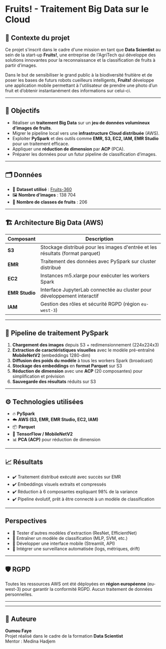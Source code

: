 #  Fruits! - Traitement Big Data sur le Cloud

## 📍 Contexte du projet

Ce projet s'inscrit dans le cadre d'une mission en tant que **Data Scientist** au sein de la start-up **Fruits!**, une entreprise de l'AgriTech qui développe des solutions innovantes pour la reconnaissance et la classification de fruits à partir d’images.

Dans le but de sensibiliser le grand public à la biodiversité fruitière et de poser les bases de futurs robots cueilleurs intelligents, **Fruits!** développe une application mobile permettant à l'utilisateur de prendre une photo d’un fruit et d’obtenir instantanément des informations sur celui-ci.

---

## 🎯 Objectifs

- Réaliser un **traitement Big Data** sur un **jeu de données volumineux d’images de fruits**.
- Migrer le pipeline local vers une **infrastructure Cloud distribuée** (AWS).
- Exploiter **PySpark** et des outils comme **EMR, S3, EC2, IAM, EMR Studio** pour un traitement efficace.
- Appliquer une **réduction de dimension** par **ACP** (PCA).
- Préparer les données pour un futur pipeline de classification d’images.

---

## 🗂️ Données

- 📁 **Dataset utilisé** : [Fruits-360](https://www.kaggle.com/datasets/moltean/fruits)
- 🖼️ **Nombre d’images** : 138 704
- 🍍 **Nombre de classes de fruits** : 206

---

## 🏗️ Architecture Big Data (AWS)

| Composant | Description |
|----------|-------------|
| **S3** | Stockage distribué pour les images d'entrée et les résultats (format parquet) |
| **EMR** | Traitement des données avec PySpark sur cluster distribué |
| **EC2** | Instances m5.xlarge pour exécuter les workers Spark |
| **EMR Studio** | Interface JupyterLab connectée au cluster pour développement interactif |
| **IAM** | Gestion des rôles et sécurité RGPD (région `eu-west-3`) |

---

## 🔁 Pipeline de traitement PySpark

1. **Chargement des images** depuis S3 + redimensionnement (224x224x3)
2. **Extraction de caractéristiques visuelles** avec le modèle pré-entraîné **MobileNetV2** (embeddings 1280-dim)
3. **Diffusion des poids du modèle** à tous les workers Spark (broadcast)
4. **Stockage des embeddings** en **format Parquet** sur S3
5. **Réduction de dimension** avec une **ACP** (20 composantes) pour simplification et prévision
6. **Sauvegarde des résultats** réduits sur S3

---

## ⚙️ Technologies utilisées

- 🔥 **PySpark**
- ☁️ **AWS (S3, EMR, EMR Studio, EC2, IAM)**
- 📦 **Parquet**
- 🧠 **TensorFlow / MobileNetV2**
- 📊 **PCA (ACP)** pour réduction de dimension

---

## 📈 Résultats

- ✔️ Traitement distribué exécuté avec succès sur EMR
- ✔️ Embeddings visuels extraits et compressés
- ✔️ Réduction à 6 composantes expliquant 98% de la variance
- ✔️ Pipeline évolutif, prêt à être connecté à un modèle de classification

---

##  Perspectives

- 🔁 Tester d'autres modèles d'extraction (ResNet, EfficientNet)
- 🧠 Entraîner un modèle de classification (MLP, SVM, etc.)
- 📲 Développer une interface mobile (Streamlit, API)
- 🔎 Intégrer une surveillance automatisée (logs, métriques, drift)

---

## 🛡️ RGPD

Toutes les ressources AWS ont été déployées en **région européenne** (eu-west-3) pour garantir la conformité RGPD. Aucun traitement de données personnelles.

---


---

## 🙋 Auteure

 **Oumou Faye**  
Projet réalisé dans le cadre de la formation **Data Scientist**  
Mentor : Medina Hadjem  




